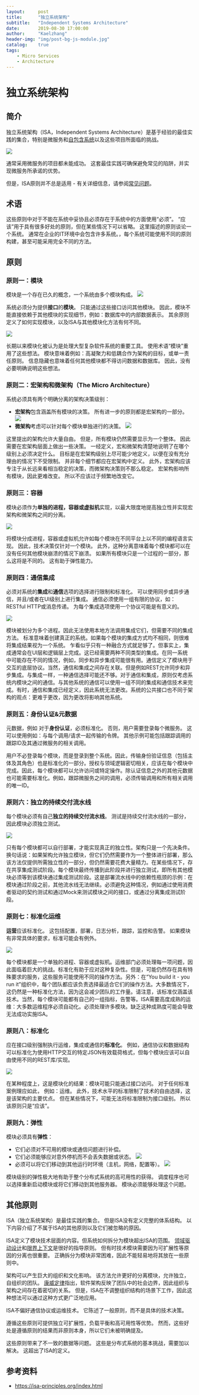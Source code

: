 ```yaml
---
layout:     post
title:      "独立系统架构"
subtitle:   "Independent Systems Architecture"
date:       2019-08-30 17:00:00
author:     "Kaelzhang"
header-img: "img/post-bg-js-module.jpg"
catalog:    true
tags:
    - Micro Services
    - Architecture
---
```


# 独立系统架构

## 简介

独立系统架构（ISA，Independent Systems Architecture）是基于经验的最佳实践的集合，特别是微服务和[自包含系统](http://scs-architecture.org/)以及这些项目所面临的挑战。

![](/img/in-post/ISA/ISA.png)

通常采用微服务的项目都未能成功。 这套最佳实践可确保避免常见的陷阱，并实现微服务所承诺的优势。

但是，ISA原则并不总是适用 - 有关详细信息，请参阅[常见问题](https://isa-principles.org/faq.html#is-isa-finally-the-silver-bullet-we-have-all-been-waiting-for)。

## 术语

这些原则中对于不能在系统中妥协且必须存在于系统中的方面使用“必须”。 “应该”用于具有很多好处的原则，但在某些情况下可以省略。 这里描述的原则谈论一个系统。 通常在企业的IT环境中会包含许多系统。，每个系统可能使用不同的原则构建，甚至可能采用完全不同的方法。

## 原则

### 原则一：模块

模块是一个存在已久的概念，一个系统由多个模块构成。
![](/img/in-post/ISA/模块.png)

系统必须分为提供**接口**的**模块**。 只能通过这些接口访问其他模块。 因此，模块不能直接依赖于其他模块的实现细节，例如：数据库中的内部数据表示。 其余原则定义了如何实现模块，以及ISA与其他模块化方法有何不同。

![](/img/in-post/ISA/接口.png)

长期以来模块化被认为是处理大型复杂软件系统的重要工具。 使用术语“模块”重用了这些想法。 模块意味着例如：高凝聚力和低耦合作为架构的目标，或单一责任原则。 信息隐藏也意味着任何其他模块都不得访问数据和数据库。 因此，没有必要明确说明这些想法。

### 原则二：宏架构和微架构（The Micro Architecture）

系统必须具有两个明确分离的架构决策级别：

* **宏架构**包含涵盖所有模块的决策。 所有进一步的原则都是宏架构的一部分。
![](/img/in-post/ISA/宏架构.png)
* **微架构**考虑可以针对每个模块单独进行的决策。
![](/img/in-post/ISA/微架构.png)

这里提出的架构允许大量自由。 但是，所有模块仍然需要显示为一个整体。 因此需要在宏架构层面上做出一些决策。 一经定义，宏和微架构清楚地说明了在哪个级别上必须决定什么。 目标是在宏架构级别上尽可能少地定义，以便在没有充分理由的情况下不受限制。 并非每个细节都应在宏架构中定义。 此外，宏架构应该专注于从长远来看相当稳定的决策，而微架构决策则不那么稳定。 宏架构影响所有模块，因此更难改变。 所以不应该过于频繁地改变它。

### 原则三：容器

模块必须作为**单独的进程，容器或虚拟机**实现，以最大限度地提高独立性并实现宏架构和微架构之间的分离。

![](/img/in-post/ISA/容器.png)

将模块分成进程，容器或虚拟机允许如每个模块在不同平台上以不同的编程语言实现。 因此，技术决策仅针对一个模块。
此外，这种分离意味着每个模块都可以在没有任何其他模块崩溃的情况下崩溃。 如果所有模块只是一个过程的一部分，那么这将是不同的。 这有助于弹性能力。

### 原则四：通信集成

必须对系统的**集成**和**通信**选项的选择进行限制和标准化。 可以使用同步或异步通信，并且/或者在UI级别上进行集成。 通信必须使用一组有限的协议，如：RESTful HTTP或消息传递。 为每个集成选项使用一个协议可能是有意义的。

![](/img/in-post/ISA/通信.png)

模块被划分为多个进程。因此无法使用本地方法调用集成它们，但需要不同的集成方法。
标准意味着创建真正的系统。如果每个模块的集成方式均不相同，则很难将集成结果视为一个系统。
乍看似乎只有一种融合方式就足够了。但事实上，集成通常会在UI层和逻辑层上完成。这已经需要两种不同类型的集成。在同一系统中可能存在不同的情况，例如，同步和异步集成可能很有用。通信定义了模块用于交互的底层协议。当然，通信和集成之间存在关联。但是例如REST允许同步和异步集成。与集成一样，一种通信选择可能还不够。对于通信和集成，原则仅考虑系统内模块之间的通信。与其他系统的通信可以使用一组不同的集成和通信技术来完成。有时，通信和集成已经定义，因此系统无法更改。系统的公共接口也不同于架构的观点：更难于更改，因为更改将影响其他系统。

### 原则五：身份认证&元数据

元数据，例如 对于**身份认证**，必须标准化。 否则，用户需要登录每个微服务。 这可以使用例如：与每个调用/请求一起传输的令牌。 其他示例可能包括跟踪调用的跟踪ID及其通过微服务的相关调用。

用户不必登录每个模块，而是登录到整个系统。因此，传输身份验证信息（包括主体及其角色）也是标准化的一部分。授权与领域逻辑密切相关，应该在每个模块中完成。因此，每个模块都可以允许访问或特定操作。除认证信息之外的其他元数据也可能需要标准化。例如，跟踪微服务之间的调用，必须传输调用和所有相关调用的唯一ID。

### 原则六：独立的持续交付流水线

每个模块必须有自己**独立的持续交付流水线**。 测试是持续交付流水线的一部分，因此模块必须独立测试。

![](/img/in-post/ISA/流水线.png)

只有每个模块都可以自行部署，才能实现真正的独立性。架构只是一个先决条件。换句话说：如果架构允许独立模块，但它们仍然需要作为一个整体进行部署，那么该方法仅提供所需独立性的一部分，但仍然需要花费大量精力。在某些情况下，存在共享集成测试阶段。每个模块最终传播到此阶段并进行独立测试，即所有其他模块必须等到该模块通过集成测试阶段。这是部署流水线中的依赖性瓶颈的示例：在模块通过阶段之前，其他流水线无法继续。必须避免这种情况，例如通过使用消费者驱动的契约测试和通过Mock来测试模块之间的接口，或通过分离集成测试阶段。

### 原则七：标准化运维

**运营**应该标准化。 这包括配置，部署，日志分析，跟踪，监控和告警。 如果模块有非常具体的要求，标准可能会有例外。

![](/img/in-post/ISA/标准化运维.png)

每个模块都是一个单独的进程、容器或虚拟机。运维部门必须处理每一项问题，因此面临着巨大的挑战。标准化有助于应对这种复杂性。但是，可能仍然存在具有特殊要求的服务，这些服务可能使用不同的操作方法。另外：在“You build it - you run it”组织中，每个团队都应该负责选择最适合它们的操作方法。大多数情况下，这仍然是一种标准化方法，因为这会减少团队的工作量。请注意，该标准仅涵盖该技术。当然，每个模块可能都有自己的一组指标，告警等。ISA需要高度成熟的运维：大多数运维程序必须自动化。必须处理许多模块。缺乏这种成熟度可能会导致无法成功实施ISA。

### 原则八：标准化

应在接口级别强制执行运维，集成或通信的**标准化**。 例如，通信协议和数据结构可以标准化为使用HTTP交互的特定JSON有效载荷格式，但每个模块应该可以自由使用不同的REST库/实现。

![](/img/in-post/ISA/接口标准化.png)

在某种程度上，这是模块化的结果：模块可能只能通过接口访问。 对于任何标准案例理应如此， 例如：运维。 此外，技术水平的标准限制了技术的自由选择，这是该架构的主要优点。 但在某些情况下，可能无法将标准限制为接口级别。 所以该原则只是“应该”。

### 原则九：弹性

模块必须具有**弹性**：

* 它们必须对不可用的模块或通信问题进行补偿。 
* 它们必须能够应对意外停机而不会丢失数据或状态。 
![](/img/in-post/ISA/失败弹性.png)
* 必须可以将它们移动到其他运行时环境（主机，网络，配置等）。
![](/img/in-post/ISA/环境弹性.png)

模块级别的弹性极大地有助于整个分布式系统的高可用性的获得。 调度程序也可以选择重新启动模块或将它们移动到其他服务器。 模块必须能够处理这个问题。

## 其他原则

ISA（独立系统架构）是最佳实践的集合。 但是ISA没有定义完整的体系结构。 以下内容介绍了不属于ISA的其他原则以及它们被忽略的原因。

ISA定义了模块技术层面的内容。但系统如何拆分为模块超出ISA的范围。 [领域驱动设计](https://en.wikipedia.org/wiki/Domain-driven_design)和[限界上下文](https://en.wikipedia.org/wiki/Domain-driven_design#Bounded_context)是很好的指导原则。 但有时技术模块需要因为可扩展性等原因的分离也很重要。 正确拆分为模块非常困难，因此不能轻易地将其放在一些原则中。

架构可以产生巨大的组织和文化影响。 该方法允许更好的分离模块，允许独立，自组织的团队。 [康威定律](https://en.wikipedia.org/wiki/Conway%27s_law)指出，软件架构反映了团队中的社会边界，因此组织与架构之间存在着密切的关系。 但是，ISA在不调整组织结构的场景下工作，因此这种想法可以通过这种方式更广泛地应用。

ISA不偏好通信协议或运维技术。 它陈述了一般原则，而不是具体的技术决策。

遵循这些原则可提供独立可扩展性，负载平衡和高可用性等优势。 然而，这些好处是遵循原则的结果而非原则本身，所以它们未被明确提及。

这些原则带来了不一致的数据等问题。 这些是分布式系统的基本挑战，需要加以解决。 这超出了ISA的定义。

## 参考资料

* https://isa-principles.org/index.html

